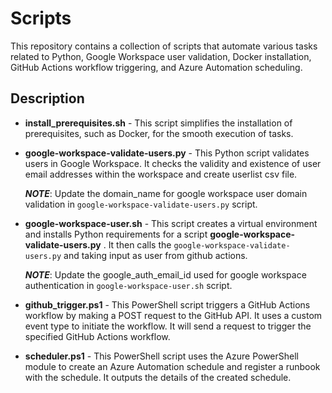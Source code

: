 # Scripts

This repository contains a collection of scripts that automate various tasks related to Python, Google Workspace user validation, Docker installation, GitHub Actions workflow triggering, and Azure Automation scheduling.

## Description

- **install_prerequisites.sh** - This script simplifies the installation of prerequisites, such as Docker, for the smooth execution of tasks.

- **google-workspace-validate-users.py** - This Python script validates users in Google Workspace. It checks the validity and existence of user email addresses within the workspace and create userlist csv file.

   **_NOTE_**: Update the domain_name for google workspace user domain validation in `google-workspace-validate-users.py` script.
 
- **google-workspace-user.sh** - This script creates a virtual environment and installs Python requirements for a script **google-workspace-validate-users.py** . It then calls the `google-workspace-validate-users.py` and taking input as user from github actions.

   **_NOTE_**: Update the google_auth_email_id used for google workspace authentication in `google-workspace-user.sh` script.

- **github_trigger.ps1** - This PowerShell script triggers a GitHub Actions workflow by making a POST request to the GitHub API. It uses a custom event type to initiate the workflow. It will send a request to trigger the specified GitHub Actions workflow.

- **scheduler.ps1** - This PowerShell script uses the Azure PowerShell module to create an Azure Automation schedule and register a runbook with the schedule. It outputs the details of the created schedule.



